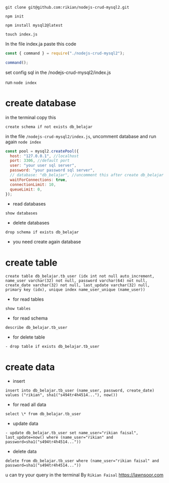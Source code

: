 ```
git clone git@github.com:rikian/nodejs-crud-mysql2.git
```
```
npm init
```
```
npm install mysql2@latest
```
```
touch index.js
```
In the file index.ja paste this code
```javascript
const { command } = require("./nodejs-crud-mysql2");

command();
```
set config sql in the /nodejs-crud-mysql2/index.js

run `node index`

# create database
in the terminal copy this
```
create schema if not exists db_belajar
```
in the file `/nodejs-crud-mysql2/index.js`, uncomment database and run again `node index`
```javascript
const pool = mysql2.createPool({
  host: "127.0.0.1", //localhost
  port: 3306, //default port
  user: "your user sql server",
  password: "your password sql server",
  // database: "db_belajar", //uncomment this after create db_belajar
  waitForConnections: true,
  connectionLimit: 10,
  queueLimit: 0,
});
```
- read databases
```
show databases
```
- delete databases
```
drop schema if exists db_belajar
```
- you need create again database

# create table
```
create table db_belajar.tb_user (idx int not null auto_increment, name_user varchar(32) not null, password varchar(64) not null, create_date varchar(32) not null, last_update varchar(32) null, primary key (idx), unique index name_user_unique (name_user))
```
- for read tables
```
show tables
```
- for read schema
```
describe db_belajar.tb_user
```
- for delete table
```
- drop table if exists db_belajar.tb_user
```

# create data
- insert
```
insert into db_belajar.tb_user (name_user, password, create_date) values ("rikian", sha1("s494tr4h4514..."), now())
```
- for read all data
```
select \* from db_belajar.tb_user
```
- update data
```
- update db_belajar.tb_user set name_user="rikian faisal", last_update=now() where (name_user="rikian" and password=sha1("s494tr4h4514..."))
```
- delete data
```
delete from db_belajar.tb_user where (name_user="rikian faisal" and password=sha1("s494tr4h4514..."))
```

u can try your query in the terminal
By `Rikian Faisal` https://lawnsoor.com
